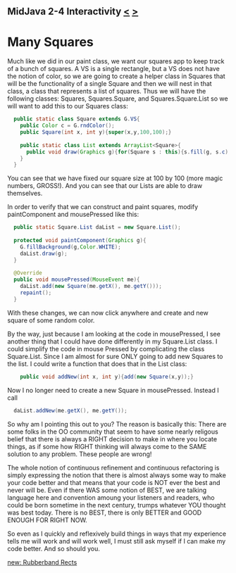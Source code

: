 ## MidJava 2-4 Interactivity [&LT;](MJ0203.md) [&GT;](MJ0205.md) 
# Many Squares
Much like we did in our paint class, we want our squares app to keep track of a bunch of squares. A VS is a single rectangle, but a VS does not have the notion of color, so we are going to create a helper class in Squares that will be the functionality of a single Square and then we will nest in that class, a class that represents a list of squares. Thus we will have the following classes: Squares, Squares.Square, and Squares.Square.List so we will want to add this to our Squares class:

```java
  public static class Square extends G.VS{
    public Color c = G.rndColor();
    public Square(int x, int y){super(x,y,100,100);}
    
    public static class List extends ArrayList<Square>{
      public void draw(Graphics g){for(Square s : this){s.fill(g, s.c);}}
    }
  }
```
  
You can see that we have fixed our square size at 100 by 100 (more magic numbers, GROSS!). And you can see that our Lists are able to draw themselves.

In order to verify that we can construct and paint squares, modify paintComponent and mousePressed like this:

```java
  public static Square.List daList = new Square.List();
    
  protected void paintComponent(Graphics g){
    G.fillBackground(g,Color.WHITE);
    daList.draw(g);  
  }
  
  @Override
  public void mousePressed(MouseEvent me){
    daList.add(new Square(me.getX(), me.getY()));
    repaint();
  }
```

With these changes, we can now click anywhere and create and new square of some random color.

By the way, just because I am looking at the code in mousePressed, I see another thing that I could have done differently in my Square.List class. I could simplify the code in mouse Pressed by complicating the class Square.List. Since I am almost for sure ONLY going to add new Squares to the list. I could write a function that does that in the List class:

```java
    public void addNew(int x, int y){add(new Square(x,y));}
```

Now I no longer need to create a new Square in mousePressed. Instead I call

```java
  daList.addNew(me.getX(), me.getY());
```

So why am I pointing this out to you? The reason is basically this: There are some folks in the OO community that seem to have some nearly religous belief that there is always a RIGHT decision to make in where you locate things, as if some how RIGHT thinking will always come to the SAME solution to any problem. These people are wrong! 

The whole notion of continuous refinement and continuous refactoring is simply expressing the notion that there is almost always some way to make your code better and that means that your code is NOT ever the best and never will be. Even if there WAS some notion of BEST, we are talking language here and convention amoung your listeners and readers, who could be born sometime in the next century, trumps whatever YOU thought was best today. There is no BEST, there is only BETTER and GOOD ENOUGH FOR RIGHT NOW.

So even as I quickly and reflexively build things in ways that my experience tells me will work and will work well, I must still ask myself if I can make my code better. And so should you.

[new: Rubberband Rects](MJ0205.md)